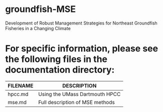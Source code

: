 # groundfish-MSE
Development of Robust Management Strategies for Northeast Groundfish Fisheries in a Changing Climate


# For specific information, please see the following files in the documentation directory:

FILENAME | DESCRIPTION
-------- | -----------
hpcc.md  | Using the UMass Dartmouth HPCC
mse.md   | Full description of MSE methods
